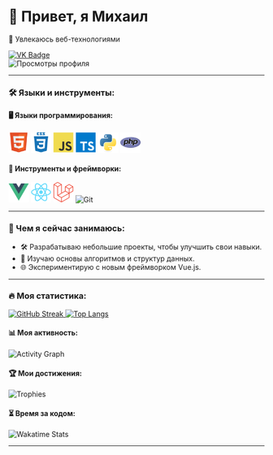 <div id="header" align="left">
  <h1>👋 Привет, я Михаил</h1>
  <p>👀 Увлекаюсь веб-технологиями</p>
  <div id="badges">
    <a href="https://vk.com/mikhailfrolov1">
      <img src="https://img.shields.io/badge/VK-blue?style=for-the-badge&logo=vk&logoColor=white" alt="VK Badge"/>
    </a>
  </div>
  <img src="https://komarev.com/ghpvc/?username=KaRToSHoW&style=flat-square&color=blue" alt="Просмотры профиля"/>
</div>

---

### :hammer_and_wrench: Языки и инструменты:

#### 🖥️ Языки программирования:
<div>
  <img src="https://github.com/devicons/devicon/blob/master/icons/html5/html5-original.svg" title="HTML5" alt="HTML" width="40" height="40"/>
  <img src="https://github.com/devicons/devicon/blob/master/icons/css3/css3-plain-wordmark.svg" title="CSS3" alt="CSS" width="40" height="40"/>
  <img src="https://github.com/devicons/devicon/blob/master/icons/javascript/javascript-original.svg" title="JavaScript" alt="JavaScript" width="40" height="40"/>
  <img src="https://github.com/devicons/devicon/blob/master/icons/typescript/typescript-original.svg" title="TypeScript" alt="TypeScript" width="40" height="40"/>
  <img src="https://github.com/devicons/devicon/blob/master/icons/python/python-original.svg" title="Python" alt="Python" width="40" height="40"/>
  <img src="https://github.com/devicons/devicon/blob/master/icons/php/php-original.svg" title="PHP" alt="PHP" width="40" height="40"/>
</div>

#### 🔧 Инструменты и фреймворки:
<div>
  <img src="https://github.com/devicons/devicon/blob/master/icons/vuejs/vuejs-original.svg" title="Vue.js" alt="Vue.js" width="40" height="40"/>
  <img src="https://github.com/devicons/devicon/blob/master/icons/react/react-original.svg" title="React" alt="React" width="40" height="40"/>
  <img src="https://github.com/devicons/devicon/blob/master/icons/laravel/laravel-original.svg" title="Laravel" alt="Laravel" width="40" height="40"/>
  <img src="https://raw.githubusercontent.com/danielcranney/readme-generator/main/public/icons/skills/git-colored.svg" title="Git" alt="Git" width="40" height="40"/>
</div>

---


### :rocket: Чем я сейчас занимаюсь:
- 🛠 Разрабатываю небольшие проекты, чтобы улучшить свои навыки.
- 📘 Изучаю основы алгоритмов и структур данных.
- 🌐 Экспериментирую с новым фреймворком Vue.js.

---

### :fire: Моя статистика:
<div>
  <a href="https://git.io/streak-stats">
    <img src="https://github-readme-streak-stats.herokuapp.com?user=KaRToSHoW&theme=dark" alt="GitHub Streak"/>
  </a>
  <a href="https://github.com/anuraghazra/github-readme-stats">
    <img src="https://github-readme-stats.vercel.app/api/top-langs/?username=KaRToSHoW&layout=compact&theme=vision-friendly-dark" alt="Top Langs"/>
  </a>
</div>

#### 📊 Моя активность:
<div>
  <img src="https://github-readme-activity-graph.cyclic.app/graph?username=KaRToSHoW&theme=react-dark&area=true&hide_border=true" alt="Activity Graph"/>
</div>

#### 🏆 Мои достижения:
<div>
  <img src="https://github-profile-trophy.vercel.app/?username=KaRToSHoW&theme=onedark&no-frame=true&column=4" alt="Trophies"/>
</div>

#### ⏳ Время за кодом:
<div>
  <img src="https://github-readme-stats.vercel.app/api/wakatime?username=KaRToSHoW&layout=compact&theme=vision-friendly-dark" alt="Wakatime Stats"/>
</div>

---
